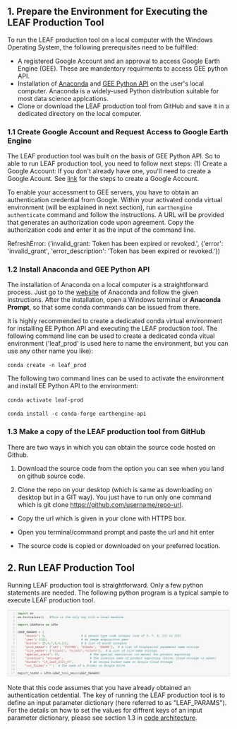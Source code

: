 ## 1. Prepare the Environment for Executing the LEAF Production Tool

To run the LEAF production tool on a local computer with the Windows Operating System, the following prerequisites need to be fulfilled:

*  A registered Google Account and an approval to access Google Earth Engine (GEE). These are mandentory requirments to access GEE python API.
*  Installation of [Anaconda](https://www.anaconda.com/) and [GEE Python API](https://developers.google.com/earth-engine/tutorials/community/intro-to-python-api-guiattard) on the user's local computer. Anaconda is a widely-used Python distribution suitable for most data science applcations.
* Clone or download the LEAF production tool from GitHub and save it in a dedicated directory on the local computer. 

### 1.1 Create Google Account and Request Access to Google Earth Engine
The LEAF production tool was built on the basis of GEE Python API. So to able to run LEAF production tool, you need to follow next steps:
(1) Create a Google Account: If you don't already have one, you'll need to create a Google Acount. See [link](https://cloud.google.com/apigee/docs/hybrid/v1.1/precog-gcpaccount) for the steps to create a Google Account.

To enable your accessment to GEE servers, you have to obtain an authentication credential from Google. Within your activated conda virtual environment (will be explained in next section), run `earthengine authenticate` command and follow the instructions. A URL will be provided that generates an authorization code upon agreement. Copy the authorization code and enter it as the input of the command line.

RefreshError: ('invalid_grant: Token has been expired or revoked.', {'error': 'invalid_grant', 'error_description': 'Token has been expired or revoked.'})

### 1.2 Install Anaconda and GEE Python API
The installation of Anaconda on a local computer is a straightforward process. Just go to the [website](https://www.anaconda.com/) of Anaconda and follow the given instructions. After the installation, open a Windows terminal or **Anaconda Prompt**, so that some conda commands can be issued from there. 

It is highly recommended to create a dedicated conda virtual environment for installing EE Python API and executing the LEAF production tool. The following command line can be used to create a dedicated conda vitual environment ('leaf_prod' is used here to name the environment, but you can use any other name you like):

`conda create -n leaf_prod`

The following two command lines can be used to activate the environment and install EE Python API to the environment:

`conda activate leaf-prod`

`conda install -c conda-forge earthengine-api`

### 1.3 Make a copy of the LEAF production tool from GitHub
There are two ways in which you can obtain the source code hosted on Github.

1. Download the source code from the option you can see when you land on github source code.

2. Clone the repo on your desktop (which is same as downloading on desktop but in a GIT way). You just have to run only one command which is git clone https://github.com/username/repo-url.
* Copy the url which is given in your clone with HTTPS box.

* Open you terminal/command prompt and paste the url and hit enter

* The source code is copied or downloaded on your preferred location.

## 2. Run LEAF Production Tool
 
Running LEAF production tool is straightforward. Only a few python statements are needed. The following python program is a typical sample to execute LEAF production tool.

![](/wiki_images/leaf_tool_code.jpg)

Note that this code assumes that you have already obtained an authentication cetdential. The key of running the LEAF production tool is to define an input parameter dictionary (here referred to as "LEAF_PARAMS"). For the details on how to set the values for diffrent keys of an input parameter dictionary, please see section 1.3 in [code architecture](/docs/code_architecture.md).

